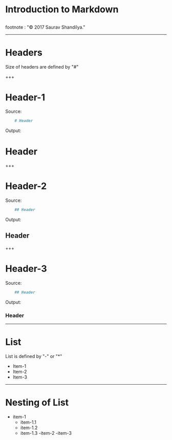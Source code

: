 # Introduction to Markdown 

## 

footnote : "© 2017 Saurav Shandilya."

---

# Headers

Size of headers are defined by "#"

+++

# Header-1 

Source: 
```markdown
	# Header
```
Output: 
# Header

+++

# Header-2 

Source: 
```markdown
	## Header
```
Output: 
## Header

+++

# Header-3

Source: 
```markdown
	## Header
```
Output: 
### Header

---

# List

List is defined by "-" or "*"

- Item-1
- Item-2
- Item-3

---
# Nesting of List

- item-1
	- item-1.1
	- item-1.2
	- item-1.3
-item-2
-item-3